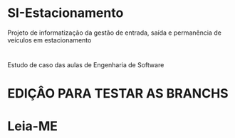 # SI-Estacionamento
Projeto de informatização da gestão de entrada, saída e permanência de veículos em estacionamento
#
Estudo de caso das aulas de Engenharia de Software
 
# EDIÇÂO PARA TESTAR AS BRANCHS

# Leia-ME
